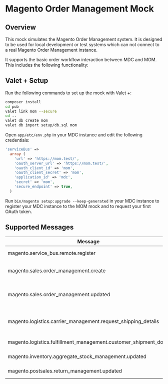 # Magento Order Management Mock

## Overview
This mock simulates the Magento Order Management system. It is designed to be used for 
local development or test systems which can not connect to a real Magento Order Management
instance.

It supports the basic order workflow interaction between MDC and MOM. This includes the
following functionality:



## Valet + Setup
Run the following commands to set up the mock with Valet +:

```bash
composer install
cd pub
valet link mom --secure
cd ..
valet db create mom
valet db import setup/db.sql mom
```

Open `app/etc/env.php` in your MDC instance and edit the following
credentials:

```php
'serviceBus' => 
  array (
    'url' => 'https://mom.test/',
    'oauth_server_url' => 'https://mom.test/',
    'oauth_client_id' => 'mom',
    'oauth_client_secret' => 'mom',
    'application_id' => 'mdc',
    'secret' => 'mom',
    'secure_endpoint' => true,
  )
```

Run `bin/magento setup:upgrade --keep-generated` in your MDC instance
to register your MDC instance to the MOM mock and to request your first
OAuth token.

## Supported Messages 
| Message | Endpoint | Description | Implemented |
|----|----|----|----|
| magento.service_bus.remote.register | oms | Register Remote | ✓ |
| magento.sales.order_management.create | oms | Create a order in MCOM  | ✓ |
| magento.sales.order_management.updated | mdc | Update Order Status in MDC | X |
| magento.logistics.carrier_management.request_shipping_details | mdc | Request Shipping label from MDC  | X |
| magento.logistics.fulfillment_management.customer_shipment_done | mdc | Complete Shipment  | X |
| magento.inventory.aggregate_stock_management.updated | mdc | Update MDC Stock  | X |
| magento.postsales.return_management.updated | mdc | Update RMA status | X |
